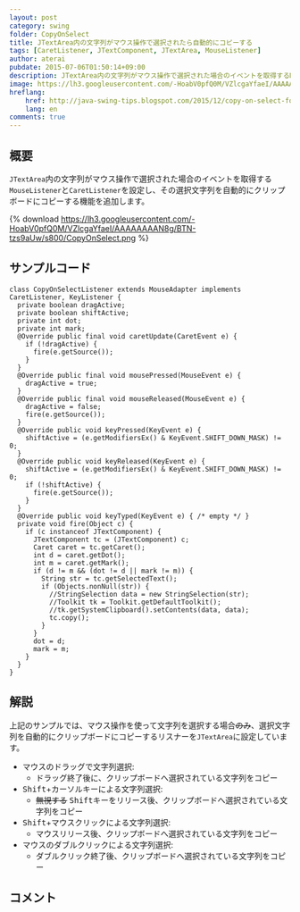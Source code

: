 ```yaml
---
layout: post
category: swing
folder: CopyOnSelect
title: JTextArea内の文字列がマウス操作で選択されたら自動的にコピーする
tags: [CaretListener, JTextComponent, JTextArea, MouseListener]
author: aterai
pubdate: 2015-07-06T01:50:14+09:00
description: JTextArea内の文字列がマウス操作で選択された場合のイベントを取得するMouseListenerとCaretListenerを設定し、その選択文字列を自動的にクリップボードにコピーする機能を追加します。
image: https://lh3.googleusercontent.com/-HoabV0pfQ0M/VZlcgaYfaeI/AAAAAAAAN8g/BTN-tzs9aUw/s800/CopyOnSelect.png
hreflang:
    href: http://java-swing-tips.blogspot.com/2015/12/copy-on-select-for-jtextarea.html
    lang: en
comments: true
---
```

## 概要
`JTextArea`内の文字列がマウス操作で選択された場合のイベントを取得する`MouseListener`と`CaretListener`を設定し、その選択文字列を自動的にクリップボードにコピーする機能を追加します。

{% download https://lh3.googleusercontent.com/-HoabV0pfQ0M/VZlcgaYfaeI/AAAAAAAAN8g/BTN-tzs9aUw/s800/CopyOnSelect.png %}

## サンプルコード
<pre class="prettyprint"><code>class CopyOnSelectListener extends MouseAdapter implements CaretListener, KeyListener {
  private boolean dragActive;
  private boolean shiftActive;
  private int dot;
  private int mark;
  @Override public final void caretUpdate(CaretEvent e) {
    if (!dragActive) {
      fire(e.getSource());
    }
  }
  @Override public final void mousePressed(MouseEvent e) {
    dragActive = true;
  }
  @Override public final void mouseReleased(MouseEvent e) {
    dragActive = false;
    fire(e.getSource());
  }
  @Override public void keyPressed(KeyEvent e) {
    shiftActive = (e.getModifiersEx() &amp; KeyEvent.SHIFT_DOWN_MASK) != 0;
  }
  @Override public void keyReleased(KeyEvent e) {
    shiftActive = (e.getModifiersEx() &amp; KeyEvent.SHIFT_DOWN_MASK) != 0;
    if (!shiftActive) {
      fire(e.getSource());
    }
  }
  @Override public void keyTyped(KeyEvent e) { /* empty */ }
  private void fire(Object c) {
    if (c instanceof JTextComponent) {
      JTextComponent tc = (JTextComponent) c;
      Caret caret = tc.getCaret();
      int d = caret.getDot();
      int m = caret.getMark();
      if (d != m &amp;&amp; (dot != d || mark != m)) {
        String str = tc.getSelectedText();
        if (Objects.nonNull(str)) {
          //StringSelection data = new StringSelection(str);
          //Toolkit tk = Toolkit.getDefaultToolkit();
          //tk.getSystemClipboard().setContents(data, data);
          tc.copy();
        }
      }
      dot = d;
      mark = m;
    }
  }
}
</code></pre>

## 解説
上記のサンプルでは、マウス操作を使って文字列を選択する場合~~のみ~~、選択文字列を自動的にクリップボードにコピーするリスナーを`JTextArea`に設定しています。

- マウスのドラッグで文字列選択:
    - ドラッグ終了後に、クリップボードへ選択されている文字列をコピー
- <kbd>Shift</kbd>+カーソルキーによる文字列選択:
    - ~~無視する~~ <kbd>Shift</kbd>キーをリリース後、クリップボードへ選択されている文字列をコピー
- <kbd>Shift</kbd>+マウスクリックによる文字列選択:
    - マウスリリース後、クリップボードへ選択されている文字列をコピー
- マウスのダブルクリックによる文字列選択:
    - ダブルクリック終了後、クリップボードへ選択されている文字列をコピー

<!-- dummy comment line for breaking list -->

## コメント
